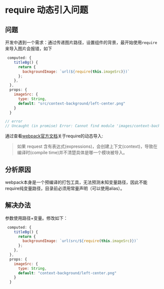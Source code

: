 # require 动态引入问题
## 问题
开发中遇到一个需求：通过传递图片路径，设置组件的背景，最开始使用`require`来导入图片会报错，如下
```js
 computed: {
    titleBg() {
      return {
        backgroundImage: `url(${require(this.imageSrc)})`
      };
    },
  },
  props: {
    imageSrc: {
      type: String,
      default: "src/context-background/left-center.png"
    }
  }

// error
// Uncaught (in promise) Error: Cannot find module 'images/context-background/left-center.png'
  ```
通过查看[webpack官方文档](https://webpack.js.org/guides/dependency-management/#require-context）)关于require的动态导入:
>  如果 request 含有表达式(expressions)，会创建上下文(context)，导致在编译时(compile time)并不清楚具体是哪一个模块被导入。
>
## 分析原因
 webpack本身是一个预编译的打包工具，无法预测未知变量路径，因此不能require纯变量路径，目录前必须用常量声明（可以使用alias）。
## 解决办法
 参数使用路径+变量。修改如下：
```js
 computed: {
    titleBg() {
      return {
        backgroundImage: `url(src/${require(this.imageSrc)})`
      };
    },
  },
  props: {
    imageSrc: {
      type: String,
      default: "context-background/left-center.png"
    }
  }
```